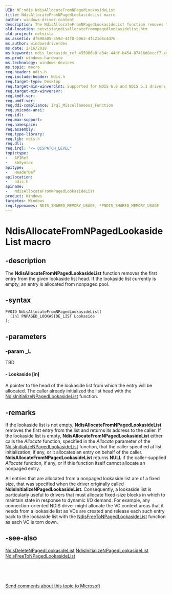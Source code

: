 ```yaml
---
UID: NF:ndis.NdisAllocateFromNPagedLookasideList
title: NdisAllocateFromNPagedLookasideList macro
author: windows-driver-content
description: The NdisAllocateFromNPagedLookasideList function removes the first entry from the given lookaside list head. If the lookaside list currently is empty, an entry is allocated from nonpaged pool.
old-location: netvista\ndisallocatefromnpagedlookasidelist.htm
old-project: netvista
ms.assetid: df690a05-359d-44f0-b063-4fc21d6c4d76
ms.author: windowsdriverdev
ms.date: 2/16/2018
ms.keywords: ndis_lookaside_ref_455986e8-a34c-44df-b454-87416d8eccf7.xml, ndis/NdisAllocateFromNPagedLookasideList, NdisAllocateFromNPagedLookasideList macro [Network Drivers Starting with Windows Vista], NdisAllocateFromNPagedLookasideList, netvista.ndisallocatefromnpagedlookasidelist
ms.prod: windows-hardware
ms.technology: windows-devices
ms.topic: macro
req.header: ndis.h
req.include-header: Ndis.h
req.target-type: Desktop
req.target-min-winverclnt: Supported for NDIS 6.0 and NDIS 5.1 drivers (see       NdisAllocateFromNPagedLookasideList (NDIS 5.1)) in Windows Vista. Supported for NDIS 5.1 drivers   (see       NdisAllocateFromNPagedLookasideList (NDIS 5.1)) in Windows XP.
req.target-min-winversvr: 
req.kmdf-ver: 
req.umdf-ver: 
req.ddi-compliance: Irql_Miscellaneous_Function
req.unicode-ansi: 
req.idl: 
req.max-support: 
req.namespace: 
req.assembly: 
req.type-library: 
req.lib: ndis.h
req.dll: 
req.irql: "<= DISPATCH_LEVEL"
topictype:
-	APIRef
-	kbSyntax
apitype:
-	HeaderDef
apilocation:
-	ndis.h
apiname:
-	NdisAllocateFromNPagedLookasideList
product: Windows
targetos: Windows
req.typenames: NDIS_SHARED_MEMORY_USAGE, *PNDIS_SHARED_MEMORY_USAGE
---
```


# NdisAllocateFromNPagedLookasideList macro


## -description


The 
  <b>NdisAllocateFromNPagedLookasideList</b> function removes the first entry from the given lookaside list
  head. If the lookaside list currently is empty, an entry is allocated from nonpaged pool.


## -syntax


````
PVOID NdisAllocateFromNPagedLookasideList(
  [in] PNPAGED_LOOKASIDE_LIST Lookaside
);
````


## -parameters




### -param _L

TBD






#### - Lookaside [in]

A pointer to the head of the lookaside list from which the entry will be allocated. The caller
     already initialized the list head with the 
     <a href="..\ndis\nf-ndis-ndisinitializenpagedlookasidelist.md">
     NdisInitializeNPagedLookasideList</a> function.


## -remarks



If the lookaside list is not empty, 
    <b>NdisAllocateFromNPagedLookasideList</b> removes the first entry from the list and returns its address
    to the caller. If the lookaside list is empty, 
    <b>NdisAllocateFromNPagedLookasideList</b> either calls the 
    <i>Allocate</i> function, specified in the 
    <i>Allocate</i> parameter of the 
    <a href="..\ndis\nf-ndis-ndisinitializenpagedlookasidelist.md">
    NdisInitializeNPagedLookasideList</a> function, that the caller specified at list initialization, if
    any, or it allocates an entry on behalf of the caller. 
    <b>NdisAllocateFromNPagedLookasideList</b> returns <b>NULL</b> if the caller-supplied 
    <i>Allocate</i> function, if any, or if this function itself cannot allocate an nonpaged entry.

All entries that are allocated from a nonpaged lookaside list are of a fixed size, that was specified
    when the driver originally called 
    <b>NdisInitializeNPagedLookasideList</b>. Consequently, a lookaside list is particularly useful to
    drivers that must allocate fixed-size blocks in which to maintain state in response to dynamic I/O
    demand. For example, any connection-oriented NDIS driver might allocate the VC context areas that it
    needs from a lookaside list as VCs are created and release each such entry back to the lookaside list
    with the 
    <a href="..\ndis\nf-ndis-ndisfreetonpagedlookasidelist.md">
    NdisFreeToNPagedLookasideList</a> function as each VC is torn down.




## -see-also

<a href="..\ndis\nf-ndis-ndisdeletenpagedlookasidelist.md">
   NdisDeleteNPagedLookasideList</a>



<a href="..\ndis\nf-ndis-ndisinitializenpagedlookasidelist.md">
   NdisInitializeNPagedLookasideList</a>



<a href="..\ndis\nf-ndis-ndisfreetonpagedlookasidelist.md">
   NdisFreeToNPagedLookasideList</a>



 

 

<a href="mailto:wsddocfb@microsoft.com?subject=Documentation%20feedback [netvista\netvista]:%20NdisAllocateFromNPagedLookasideList macro%20 RELEASE:%20(2/16/2018)&amp;body=%0A%0APRIVACY STATEMENT%0A%0AWe use your feedback to improve the documentation. We don't use your email address for any other purpose, and we'll remove your email address from our system after the issue that you're reporting is fixed. While we're working to fix this issue, we might send you an email message to ask for more info. Later, we might also send you an email message to let you know that we've addressed your feedback.%0A%0AFor more info about Microsoft's privacy policy, see http://privacy.microsoft.com/en-us/default.aspx." title="Send comments about this topic to Microsoft">Send comments about this topic to Microsoft</a>

